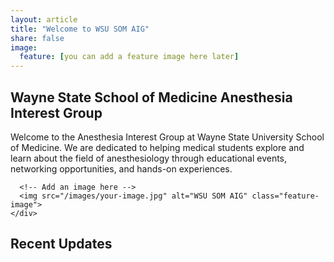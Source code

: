 ```yaml
---
layout: article
title: "Welcome to WSU SOM AIG"
share: false
image:
  feature: [you can add a feature image here later]
---
```


<div class="page-content">
  <!-- Hero/Intro Section -->
  <section class="intro-section">
    <div class="intro-content">
      <h2>Wayne State School of Medicine Anesthesia Interest Group</h2>
      <p>Welcome to the Anesthesia Interest Group at Wayne State University School of Medicine. We are dedicated to helping medical students explore and learn about the field of anesthesiology through educational events, networking opportunities, and hands-on experiences.</p>
      
      <!-- Add an image here -->
      <img src="/images/your-image.jpg" alt="WSU SOM AIG" class="feature-image">
    </div>
  </section>

  <!-- Instagram Feed Section -->
  <section class="instagram-section">
    <h2>Recent Updates</h2>
    <!-- Instagram embed code will go here -->
    <div class="instagram-feed">
      <blockquote class="instagram-media" data-instgrm-permalink="https://www.instagram.com/wsusom_aig/">
      </blockquote>
      <script async src="//www.instagram.com/embed.js"></script>
    </div>
  </section>
</div>
